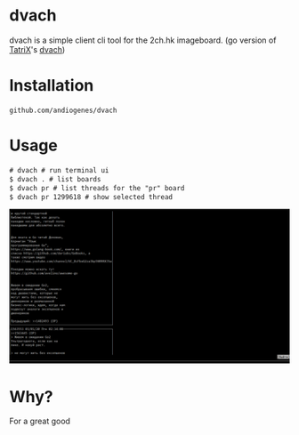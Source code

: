 # dvach
dvach is a simple client cli tool for the 2ch.hk imageboard. (go version of [TatriX](https://github.com/TatriX/)'s [dvach](https://github.com/TatriX/dvach))

# Installation
```
github.com/andiogenes/dvach
```

# Usage
```
# dvach # run terminal ui
$ dvach . # list boards
$ dvach pr # list threads for the "pr" board
$ dvach pr 1299618 # show selected thread
```
![dvach](https://raw.githubusercontent.com/andiogenes/dvach/assets/images/dvach.gif)

# Why?
For a great good
